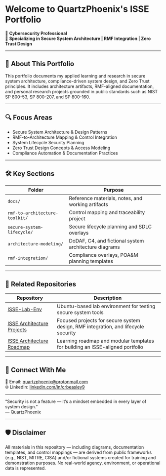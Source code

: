 # Welcome to QuartzPhoenix's ISSE Portfolio

🔐 **Cybersecurity Professional**  
🎯 **Specializing in Secure System Architecture | RMF Integration | Zero Trust Design**

---

## 🧭 About This Portfolio

This portfolio documents my applied learning and research in secure system architecture, compliance-driven system design, and Zero Trust principles. It includes architecture artifacts, RMF-aligned documentation, and personal research projects grounded in public standards such as NIST SP 800-53, SP 800-207, and SP 800-160.

---

## 🔍 Focus Areas

- Secure System Architecture & Design Patterns  
- RMF-to-Architecture Mapping & Control Integration  
- System Lifecycle Security Planning  
- Zero Trust Design Concepts & Access Modeling  
- Compliance Automation & Documentation Practices

---

## 🛠️ Key Sections

| Folder                        | Purpose                                                                 |
|------------------------------|-------------------------------------------------------------------------|
| `docs/`                      | Reference materials, notes, and working artifacts                       |
| `rmf-to-architecture-toolkit/` | Control mapping and traceability project                               |
| `secure-system-lifecycle/`   | Secure lifecycle planning and SDLC overlays                            |
| `architecture-modeling/`     | DoDAF, C4, and fictional system architecture diagrams                   |
| `rmf-integration/`           | Compliance overlays, POA&M planning templates                          |

---

## 🔗 Related Repositories

| Repository | Description |
|------------|-------------|
| [ISSE-Lab-Env](https://github.com/yourusername/ISSE-Lab-Env) | Ubuntu-based lab environment for testing secure system tools |
| [ISSE Architecture Projects](https://github.com/yourusername/isse-architecture-projects) | Focused projects for secure system design, RMF integration, and lifecycle security |
| [ISSE Architecture Roadmap](https://github.com/yourusername/isse-architecture-roadmap) | Learning roadmap and modular templates for building an ISSE-aligned portfolio |

---

## 💬 Connect With Me

📧 Email: quartzphoenix@protonmail.com  
🌐 LinkedIn: [linkedin.com/in/crbeasley9](https://linkedin.com/in/crbeasley9)

---

“Security is not a feature — it’s a mindset embedded in every layer of system design.”  
— QuartzPhoenix

---

## 🛡️ Disclaimer

All materials in this repository — including diagrams, documentation templates, and control mappings — are derived from public frameworks (e.g., NIST, MITRE, CISA) and/or fictional systems created for training and demonstration purposes. No real-world agency, environment, or operational data is represented.
